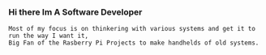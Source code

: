 ### Hi there Im A Software Developer
```
Most of my focus is on thinkering with various systems and get it to run the way I want it,
Big Fan of the Rasberry Pi Projects to make handhelds of old systems.
```
